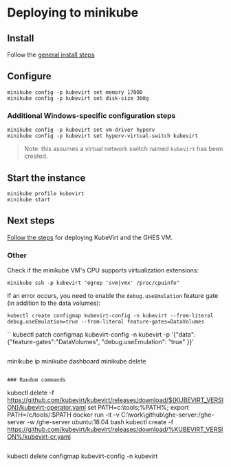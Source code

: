 # Deploying to minikube

## Install

Follow the [general install steps](https://kubernetes.io/docs/tasks/tools/install-minikube/)

## Configure

```
minikube config -p kubevirt set memory 17000
minikube config -p kubevirt set disk-size 300g
```

### Additional Windows-specific configuration steps

```
minikube config -p kubevirt set vm-driver hyperv
minikube config -p kubevirt set hyperv-virtual-switch kubevirt
```

> Note: this assumes a virtual network switch named `kubevirt` has been created.

## Start the instance

```
minikube profile kubevirt
minikube start
```

## Next steps

[Follow the steps](README.md) for deploying KubeVirt and the GHES VM.


### Other

Check if the minikube VM's CPU supports virtualization extensions:

```
minikube ssh -p kubevirt "egrep 'svm|vmx' /proc/cpuinfo"
```

If an error occurs, you need to enable the `debug.useEmulation` feature gate (in addition to the data volumes):

```
kubectl create configmap kubevirt-config -n kubevirt --from-literal debug.useEmulation=true --from-literal feature-gates=DataVolumes
```

``
kubectl patch configmap kubevirt-config -n kubevirt -p '{"data":{"feature-gates":"DataVolumes", "debug.useEmulation": "true" }}'
```

```
minikube ip
minikube dashboard
minikube delete
```

### Random commands

```
kubectl delete -f https://github.com/kubevirt/kubevirt/releases/download/${KUBEVIRT_VERSION}/kubevirt-operator.yaml
set PATH=c:\tools;%PATH%;
export PATH=/c/tools/:$PATH
docker run -it -v C:\work\github\ghe-server:/ghe-server -w /ghe-server ubuntu:18.04 bash
kubectl create -f https://github.com/kubevirt/kubevirt/releases/download/%KUBEVIRT_VERSION%/kubevirt-cr.yaml
```

```
kubectl delete configmap kubevirt-config -n kubevirt
```
